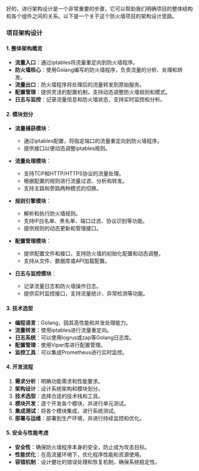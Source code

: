 好的，进行架构设计是一个非常重要的步骤，它可以帮助我们明确项目的整体结构和各个组件之间的关系。以下是一个关于这个防火墙项目的架构设计思路。

### 项目架构设计

#### 1. **整体架构概览**

- **流量入口**：通过iptables将流量重定向到防火墙程序。
- **防火墙核心**：使用Golang编写的防火墙程序，负责流量的分析、处理和转发。
- **流量出口**：防火墙程序将处理后的流量转发到原始服务。
- **配置管理**：提供灵活的配置机制，支持动态调整防火墙规则和模式。
- **日志与监控**：记录流量信息和防火墙状态，支持实时监控和分析。

#### 2. **模块划分**

- **流量捕获模块**：
  - 通过iptables配置，将指定端口的流量重定向到防火墙程序。
  - 提供接口以便动态调整iptables规则。

- **流量处理模块**：
  - 支持TCP和HTTP/HTTPS协议的流量处理。
  - 根据配置的规则进行流量过滤、分析和转发。
  - 支持主路和旁路两种模式的切换。

- **规则引擎模块**：
  - 解析和执行防火墙规则。
  - 支持IP白名单、黑名单、端口过滤、协议识别等功能。
  - 提供规则的动态更新和管理接口。

- **配置管理模块**：
  - 提供配置文件和接口，支持防火墙的初始化配置和动态调整。
  - 支持从文件、数据库或API加载配置。

- **日志与监控模块**：
  - 记录流量日志和防火墙操作日志。
  - 提供实时监控接口，支持流量统计、异常检测等功能。

#### 3. **技术选型**

- **编程语言**：Golang，因其高性能和并发处理能力。
- **流量转发**：使用iptables进行流量重定向。
- **日志系统**：可以使用logrus或zap等Golang日志库。
- **配置管理**：使用Viper库进行配置管理。
- **监控工具**：可以集成Prometheus进行实时监控。

#### 4. **开发流程**

1. **需求分析**：明确功能需求和性能要求。
2. **架构设计**：设计系统架构和模块划分。
3. **技术选型**：选择合适的技术栈和工具。
4. **模块开发**：逐个开发各个模块，并进行单元测试。
5. **集成测试**：将各个模块集成，进行系统测试。
6. **部署与运维**：部署到生产环境，并进行持续监控和优化。

#### 5. **安全与性能考虑**

- **安全性**：确保防火墙程序本身的安全，防止成为攻击目标。
- **性能优化**：在高流量环境下，优化程序性能和资源使用。
- **容错机制**：设计健壮的错误处理和恢复机制，确保系统稳定性。
